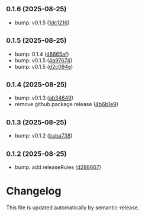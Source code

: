 ## <small>0.1.6 (2025-08-25)</small>

* bump: v0.1.5 ([1dc1216](https://github.com/Teejeeh/Angular-IndexedDB-ORM/commit/1dc1216))

## <small>0.1.5 (2025-08-25)</small>

* bump: 0.1.4 ([d8665af](https://github.com/Teejeeh/Angular-IndexedDB-ORM/commit/d8665af))
* bump: v0.1.5 ([4a97674](https://github.com/Teejeeh/Angular-IndexedDB-ORM/commit/4a97674))
* bump: v0.1.5 ([d2c094e](https://github.com/Teejeeh/Angular-IndexedDB-ORM/commit/d2c094e))

## <small>0.1.4 (2025-08-25)</small>

* bump: v0.1.3 ([ab34649](https://github.com/Teejeeh/Angular-IndexedDB-ORM/commit/ab34649))
* remove github package release ([4b6b1e9](https://github.com/Teejeeh/Angular-IndexedDB-ORM/commit/4b6b1e9))

## <small>0.1.3 (2025-08-25)</small>

* bump: v0.1.2 ([baba738](https://github.com/Teejeeh/Angular-IndexedDB-ORM/commit/baba738))

## <small>0.1.2 (2025-08-25)</small>

* bump: add releaseRules ([d288667](https://github.com/Teejeeh/Angular-IndexedDB-ORM/commit/d288667))

# Changelog

This file is updated automatically by semantic-release.
